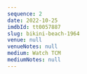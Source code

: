 ```yaml
---
sequence: 2
date: 2022-10-25
imdbId: tt0057887
slug: bikini-beach-1964
venue: null
venueNotes: null
medium: Watch TCM
mediumNotes: null
---
```


